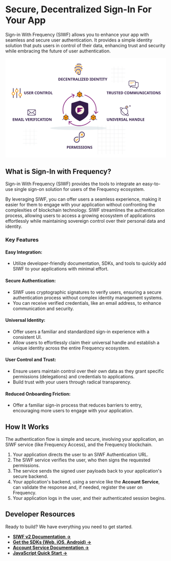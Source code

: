 # Secure, Decentralized Sign-In For Your App

Sign-in With Frequency (SIWF) allows you to enhance your app with seamless and secure user authentication. It provides a simple identity solution that puts users in control of their data, enhancing trust and security while embracing the future of user authentication.

![Single Sign-On Flow](./assets/Single_Sign_On.svg)

## What is Sign-In with Frequency?

Sign-in With Frequency (SIWF) provides the tools to integrate an easy-to-use single sign-on solution for users of the Frequency ecosystem.

By leveraging SIWF, you can offer users a seamless experience, making it easier for them to engage with your application without confronting the complexities of blockchain technology. SIWF streamlines the authentication process, allowing users to access a growing ecosystem of applications effortlessly while maintaining sovereign control over their personal data and identity.

### Key Features

#### Easy Integration:

- Utilize developer-friendly documentation, SDKs, and tools to quickly add SIWF to your applications with minimal effort.

#### Secure Authentication:

- SIWF uses cryptographic signatures to verify users, ensuring a secure authentication process without complex identity management systems.
- You can receive verified credentials, like an email address, to enhance communication and security.

#### Universal Identity:

- Offer users a familiar and standardized sign-in experience with a consistent UI.
- Allow users to effortlessly claim their universal handle and establish a unique identity across the entire Frequency ecosystem.

#### User Control and Trust:

- Ensure users maintain control over their own data as they grant specific permissions (delegations) and credentials to applications.
- Build trust with your users through radical transparency.

#### Reduced Onboarding Friction:

- Offer a familiar sign-in process that reduces barriers to entry, encouraging more users to engage with your application.

## How It Works

The authentication flow is simple and secure, involving your application, an SIWF service (like Frequency Access), and the Frequency blockchain.

1.  Your application directs the user to an SIWF Authentication URL.
2.  The SIWF service verifies the user, who then signs the requested permissions.
3.  The service sends the signed user payloads back to your application's secure backend.
4.  Your application's backend, using a service like the **Account Service**, can validate the response and, if needed, register the user on Frequency.
5.  Your application logs in the user, and their authenticated session begins.

## Developer Resources

Ready to build? We have everything you need to get started.

- **[SIWF v2 Documentation →](https://.....)**
- **[Get the SDKs (Web, iOS, Android) →](https://.....)**
- **[Account Service Documentation →](https://,,,,,)**
- **[JavaScript Quick Start →](https://...)**
